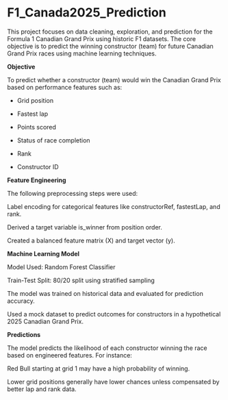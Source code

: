 # F1_Canada2025_Prediction


This project focuses on data cleaning, exploration, and prediction for the Formula 1 Canadian Grand Prix using historic F1 datasets. The core objective is to predict the winning constructor (team) for future Canadian Grand Prix races using machine learning techniques.

**Objective**

To predict whether a constructor (team) would win the Canadian Grand Prix based on performance features such as:
- Grid position

- Fastest lap

- Points scored

- Status of race completion

- Rank

- Constructor ID

**Feature Engineering**

The following preprocessing steps were used:

Label encoding for categorical features like constructorRef, fastestLap, and rank.

Derived a target variable is_winner from position order.

Created a balanced feature matrix (X) and target vector (y).


**Machine Learning Model**


Model Used: Random Forest Classifier

Train-Test Split: 80/20 split using stratified sampling

The model was trained on historical data and evaluated for prediction accuracy.

Used a mock dataset to predict outcomes for constructors in a hypothetical 2025 Canadian Grand Prix.

**Predictions**

The model predicts the likelihood of each constructor winning the race based on engineered features. For instance:

Red Bull starting at grid 1 may have a high probability of winning.

Lower grid positions generally have lower chances unless compensated by better lap and rank data.
